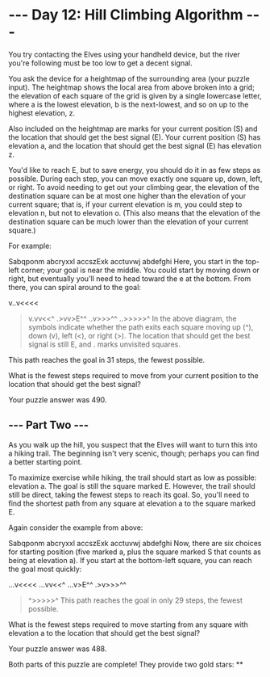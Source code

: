 # --- Day 12: Hill Climbing Algorithm ---
You try contacting the Elves using your handheld device, but the river you're following must be too low to get a decent signal.

You ask the device for a heightmap of the surrounding area (your puzzle input). The heightmap shows the local area from above broken into a grid; the elevation of each square of the grid is given by a single lowercase letter, where a is the lowest elevation, b is the next-lowest, and so on up to the highest elevation, z.

Also included on the heightmap are marks for your current position (S) and the location that should get the best signal (E). Your current position (S) has elevation a, and the location that should get the best signal (E) has elevation z.

You'd like to reach E, but to save energy, you should do it in as few steps as possible. During each step, you can move exactly one square up, down, left, or right. To avoid needing to get out your climbing gear, the elevation of the destination square can be at most one higher than the elevation of your current square; that is, if your current elevation is m, you could step to elevation n, but not to elevation o. (This also means that the elevation of the destination square can be much lower than the elevation of your current square.)

For example:

Sabqponm
abcryxxl
accszExk
acctuvwj
abdefghi
Here, you start in the top-left corner; your goal is near the middle. You could start by moving down or right, but eventually you'll need to head toward the e at the bottom. From there, you can spiral around to the goal:

v..v<<<<
>v.vv<<^
.>vv>E^^
..v>>>^^
..>>>>>^
In the above diagram, the symbols indicate whether the path exits each square moving up (^), down (v), left (<), or right (>). The location that should get the best signal is still E, and . marks unvisited squares.

This path reaches the goal in 31 steps, the fewest possible.

What is the fewest steps required to move from your current position to the location that should get the best signal?

Your puzzle answer was 490.

## --- Part Two ---
As you walk up the hill, you suspect that the Elves will want to turn this into a hiking trail. The beginning isn't very scenic, though; perhaps you can find a better starting point.

To maximize exercise while hiking, the trail should start as low as possible: elevation a. The goal is still the square marked E. However, the trail should still be direct, taking the fewest steps to reach its goal. So, you'll need to find the shortest path from any square at elevation a to the square marked E.

Again consider the example from above:

Sabqponm
abcryxxl
accszExk
acctuvwj
abdefghi
Now, there are six choices for starting position (five marked a, plus the square marked S that counts as being at elevation a). If you start at the bottom-left square, you can reach the goal most quickly:

...v<<<<
...vv<<^
...v>E^^
.>v>>>^^
>^>>>>>^
This path reaches the goal in only 29 steps, the fewest possible.

What is the fewest steps required to move starting from any square with elevation a to the location that should get the best signal?

Your puzzle answer was 488.

Both parts of this puzzle are complete! They provide two gold stars: **